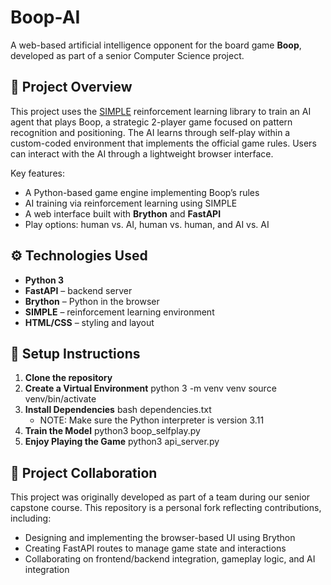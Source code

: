 # Boop-AI

A web-based artificial intelligence opponent for the board game **Boop**, developed as part of a senior Computer Science project.

## 📌 Project Overview

This project uses the [SIMPLE](https://github.com/davidADSP/SIMPLE) reinforcement learning library to train an AI agent that plays Boop, a strategic 2-player game focused on pattern recognition and positioning. The AI learns through self-play within a custom-coded environment that implements the official game rules. Users can interact with the AI through a lightweight browser interface.

Key features:
- A Python-based game engine implementing Boop’s rules
- AI training via reinforcement learning using SIMPLE
- A web interface built with **Brython** and **FastAPI**
- Play options: human vs. AI, human vs. human, and AI vs. AI

## ⚙️ Technologies Used

- **Python 3**
- **FastAPI** – backend server
- **Brython** – Python in the browser
- **SIMPLE** – reinforcement learning environment
- **HTML/CSS** – styling and layout

## 🚀 Setup Instructions

1. **Clone the repository**
2. **Create a Virtual Environment**
   python 3 -m venv venv
   source venv/bin/activate
4. **Install Dependencies**
   bash dependencies.txt
   * NOTE: Make sure the Python interpreter is version 3.11
5. **Train the Model**
   python3 boop_selfplay.py
6. **Enjoy Playing the Game**
   python3 api_server.py

## 👥 Project Collaboration

This project was originally developed as part of a team during our senior capstone course. This repository is a personal fork reflecting contributions, including:
- Designing and implementing the browser-based UI using Brython
- Creating FastAPI routes to manage game state and interactions
- Collaborating on frontend/backend integration, gameplay logic, and AI integration
